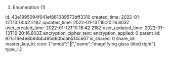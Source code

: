 1. Enumeration (1)

id: 43e1995094f041ef861089573dff3310
created_time: 2022-01-12T10:18:42.218Z
updated_time: 2022-01-13T16:20:16.803Z
user_created_time: 2022-01-12T10:18:42.218Z
user_updated_time: 2022-01-13T16:20:16.803Z
encryption_cipher_text: 
encryption_applied: 0
parent_id: 971c16e4e8b94bb495d60bdab514c607
is_shared: 0
share_id: 
master_key_id: 
icon: {"emoji":"🔎","name":"magnifying glass tilted right"}
type_: 2